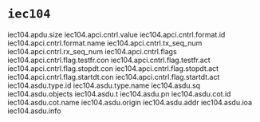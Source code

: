 # `iec104`

iec104.apdu.size
iec104.apci.cntrl.value
iec104.apci.cntrl.format.id
iec104.apci.cntrl.format.name
iec104.apci.cntrl.tx_seq_num
iec104.apci.cntrl.rx_seq_num
iec104.apci.cntrl.flags
iec104.apci.cntrl.flag.testfr.con
iec104.apci.cntrl.flag.testfr.act
iec104.apci.cntrl.flag.stopdt.con
iec104.apci.cntrl.flag.stopdt.act
iec104.apci.cntrl.flag.startdt.con
iec104.apci.cntrl.flag.startdt.act
iec104.asdu.type.id
iec104.asdu.type.name
iec104.asdu.sq
iec104.asdu.objects
iec104.asdu.t
iec104.asdu.pn
iec104.asdu.cot.id
iec104.asdu.cot.name
iec104.asdu.origin
iec104.asdu.addr
iec104.asdu.ioa
iec104.asdu.info
